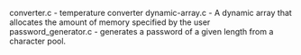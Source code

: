converter.c - temperature converter
dynamic-array.c - A dynamic array that allocates the amount of memory specified by the user
password_generator.c - generates a password of a given length from a character pool.
